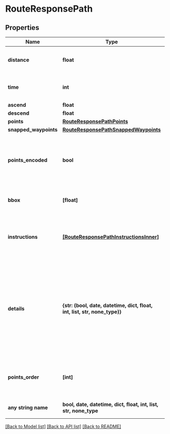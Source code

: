 # RouteResponsePath


## Properties
Name | Type | Description | Notes
------------ | ------------- | ------------- | -------------
**distance** | **float** | The total distance, in meters. To get this information for one &#39;leg&#39; please read [this blog post](https://www.graphhopper.com/blog/2019/11/28/routing-api-using-path-details/).  | [optional] 
**time** | **int** | The total travel time, in milliseconds. To get this information for one &#39;leg&#39; please read [this blog post](https://www.graphhopper.com/blog/2019/11/28/routing-api-using-path-details/).  | [optional] 
**ascend** | **float** | The total ascent, in meters.  | [optional] 
**descend** | **float** | The total descent, in meters.  | [optional] 
**points** | [**RouteResponsePathPoints**](RouteResponsePathPoints.md) |  | [optional] 
**snapped_waypoints** | [**RouteResponsePathSnappedWaypoints**](RouteResponsePathSnappedWaypoints.md) |  | [optional] 
**points_encoded** | **bool** | Whether the &#x60;points&#x60; and &#x60;snapped_waypoints&#x60; fields are polyline-encoded strings rather than JSON arrays of coordinates. See the field description for more information on the two formats.  | [optional] 
**bbox** | **[float]** | The bounding box of the route geometry. Format: &#x60;[minLon, minLat, maxLon, maxLat]&#x60;.  | [optional] 
**instructions** | [**[RouteResponsePathInstructionsInner]**](RouteResponsePathInstructionsInner.md) | The instructions for this route. This feature is under active development, and our instructions can sometimes be misleading, so be mindful when using them for navigation.  | [optional] 
**details** | **{str: (bool, date, datetime, dict, float, int, list, str, none_type)}** | Details, as requested with the &#x60;details&#x60; parameter. Consider the value &#x60;{\&quot;street_name\&quot;: [[0,2,\&quot;Frankfurter Straße\&quot;],[2,6,\&quot;Zollweg\&quot;]]}&#x60;. In this example, the route uses two streets: The first, Frankfurter Straße, is used between &#x60;points[0]&#x60; and &#x60;points[2]&#x60;, and the second, Zollweg, between &#x60;points[2]&#x60; and &#x60;points[6]&#x60;. See [here](https://discuss.graphhopper.com/t/2539) for discussion.  | [optional] 
**points_order** | **[int]** | An array of indices (zero-based), specifiying the order in which the input points are visited. Only present if the &#x60;optimize&#x60; parameter was used.  | [optional] 
**any string name** | **bool, date, datetime, dict, float, int, list, str, none_type** | any string name can be used but the value must be the correct type | [optional]

[[Back to Model list]](../README.md#documentation-for-models) [[Back to API list]](../README.md#documentation-for-api-endpoints) [[Back to README]](../README.md)


